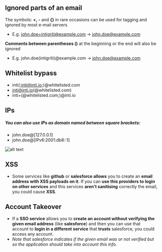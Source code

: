 ## Ignored parts of an email

The symbols: **+, -** and **{}** in rare occasions can be used for tagging and ignored by most e-mail servers
-   E.g. john.doe+intigriti@example.com → john.doe@example.com
    

**Comments between parentheses ()** at the beginning or the end will also be ignored
-   E.g. john.doe(intigriti)@example.com → john.doe@example.com


## Whitelist bypass

-   inti(;inti@inti.io;)@whitelisted.com
-   inti@inti.io(@whitelisted.com)
-   inti+(@whitelisted.com;)@inti.io

## IPs
##### You can also use IPs as domain named between square brackets:

-   john.doe@[127.0.0.1]
-   john.doe@[IPv6:2001:db8::1]

![alt text](https://1517081779-files.gitbook.io/~/files/v0/b/gitbook-legacy-files/o/assets%2F-L_2uGJGU7AVNRcqRvEi%2F-MAf06jjQTASThOsFOnx%2F-MAfC1q0YnNSlx_rx4iq%2Fimage.png?alt=media&token=2218ac26-7701-4535-b582-b86b0dc9f064)

## XSS
- Some services like **github** or **salesforce allows** you to create an **email address with XSS payloads on it**. If you can **use this providers to login on other services** and this services **aren't sanitising** correctly the email, you could cause **XSS**.

## Account Takeover
- If a **SSO service** allows you to **create an account without verifying the given email address** (like **salesforce**) and then you can use that account to **login in a different service** that **trusts** salesforce, you could access any account.
- _Note that salesforce indicates if the given email was or not verified but so the application should take into account this info._

